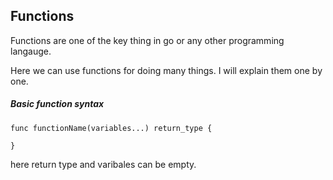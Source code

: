 ## Functions
Functions are one of the key thing in go or any other programming langauge.

Here we can use functions for doing many things. I will explain them one by one.

##### Basic function syntax
```
func functionName(variables...) return_type {

}
```

here return type and varibales can be empty.
